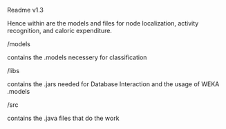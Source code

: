 Readme v1.3

Hence within are the models and files for node localization, activity recognition, and caloric expenditure.

/models 

  contains the .models necessery for classification
  
/libs

  contains the .jars needed for Database Interaction and the usage of WEKA .models
  
/src

  contains the .java files that do the work
